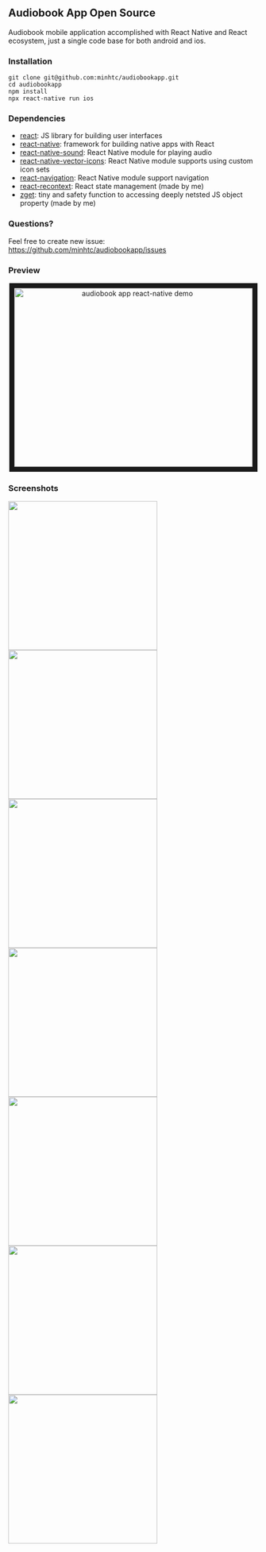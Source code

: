 ## Audiobook App Open Source

Audiobook mobile application accomplished with React Native and React ecosystem, just a single code base for both android and ios.

### Installation

    git clone git@github.com:minhtc/audiobookapp.git
    cd audiobookapp
    npm install
    npx react-native run ios

### Dependencies

- [react](https://github.com/facebook/react): JS library for building user interfaces
- [react-native](https://github.com/facebook/react-native): framework for building native apps with React
- [react-native-sound](https://github.com/zmxv/react-native-sound): React Native module for playing audio
- [react-native-vector-icons](https://github.com/oblador/react-native-vector-icons): React Native module supports using custom icon sets
- [react-navigation](https://github.com/react-navigation/react-navigation/): React Native module support navigation
- [react-recontext](https://github.com/minhtc/react-recontext): React state management (made by me)
- [zget](https://www.npmjs.com/package/zget): tiny and safety function to accessing deeply netsted JS object property (made by me)

### Questions?

Feel free to create new issue: https://github.com/minhtc/audiobookapp/issues

### Preview

<center><a href="http://www.youtube.com/watch?feature=player_embedded&v=GT63VkgRins" target="_blank"><img src="http://img.youtube.com/vi/GT63VkgRins/0.jpg" alt="audiobook app react-native demo" width="480" height="360" border="10" /></a></center>

### Screenshots

<img src="https://raw.githubusercontent.com/minhtc/audiobookapp/master/screenshots/1.png" width="300"> <img src="https://raw.githubusercontent.com/minhtc/audiobookapp/master/screenshots/2.png" width="300">
<img src="https://raw.githubusercontent.com/minhtc/audiobookapp/master/screenshots/3.png" width="300"> <img src="https://raw.githubusercontent.com/minhtc/audiobookapp/master/screenshots/4.png" width="300"> <img src="https://raw.githubusercontent.com/minhtc/audiobookapp/master/screenshots/5.png" width="300"> <img src="https://raw.githubusercontent.com/minhtc/audiobookapp/master/screenshots/6.png" width="300"> <img src="https://raw.githubusercontent.com/minhtc/audiobookapp/master/screenshots/7.png" width="300">
